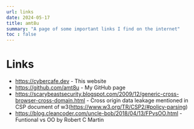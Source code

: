 ```yaml
---
url: links
date: 2024-05-17
title: amt8u
summary: "A page of some important links I find on the internet"
toc : false
---
```


# Links

* https://cybercafe.dev - This website
* https://github.com/amt8u - My GitHub page
* https://scarybeastsecurity.blogspot.com/2009/12/generic-cross-browser-cross-domain.html - Cross origin data leakage mentioned in CSP document of w3(https://www.w3.org/TR/CSP2/#policy-parsing)
* https://blog.cleancoder.com/uncle-bob/2018/04/13/FPvsOO.html - Funtional vs OO by Robert C Martin
